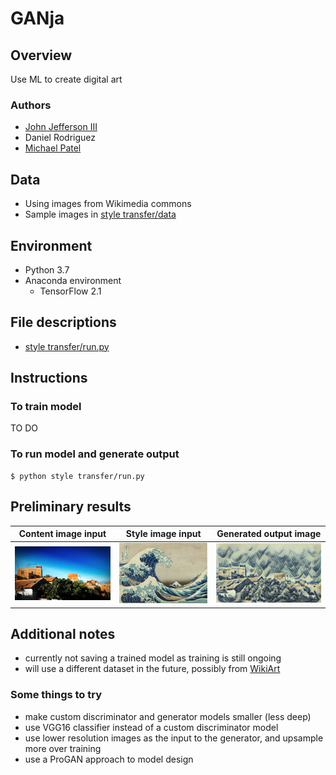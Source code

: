 # GANja
## Overview
Use ML to create digital art

### Authors
* [John Jefferson III](https://github.com/jjefferson1994)
* Daniel Rodriguez
* [Michael Patel](https://github.com/mikepatel)

## Data
* Using images from Wikimedia commons
* Sample images in [style transfer/data](https://github.com/mikepatel/GANja/tree/main/style%20transfer/data)

## Environment
* Python 3.7
* Anaconda environment
  * TensorFlow 2.1

## File descriptions
* [style transfer/run.py](https://github.com/mikepatel/GANja/blob/main/style%20transfer/run.py)

## Instructions
### To train model
TO DO

### To run model and generate output
```
$ python style transfer/run.py
```

## Preliminary results
| Content image input | Style image input | Generated output image |
:------------:|:------------:|:------------:
![content](https://github.com/mikepatel/GANja/blob/main/style%20transfer/data/content/content.jpg) | ![style](https://github.com/mikepatel/GANja/blob/main/style%20transfer/data/style/style.jpg) | ![output](https://github.com/mikepatel/GANja/blob/main/style%20transfer/data/generated/generated_06-11-2020_16-41-32.jpg)

## Additional notes
* currently not saving a trained model as training is still ongoing
* will use a different dataset in the future, possibly from [WikiArt](https://www.wikiart.org/)

### Some things to try
* make custom discriminator and generator models smaller (less deep)
* use VGG16 classifier instead of a custom discriminator model
* use lower resolution images as the input to the generator, and upsample more over training
* use a ProGAN approach to model design
